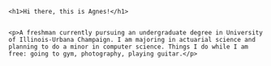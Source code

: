 <html>
<head>
	<title>Hi there, this is Agnes!</title>
</head>
<body>

	<h1>Hi there, this is Agnes!</h1>


	<p>A freshman currently pursuing an undergraduate degree in University of Illinois-Urbana Champaign. I am majoring in actuarial science and planning to do a minor in computer science. Things I do while I am free: going to gym, photography, playing guitar.</p>

</body>
</html>
